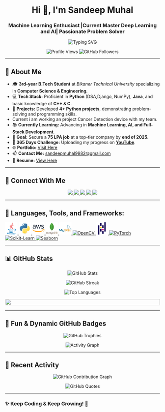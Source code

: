 <h1 align="center">Hi 👋, I'm Sandeep Muhal</h1>
<h3 align="center"> Machine Learning Enthusiast |Current Master Deep Learning and AI| Passionate Problem Solver</h3>

<p align="center">
  <img src="https://readme-typing-svg.herokuapp.com?font=Fira+Code&duration=3000&pause=1000&center=true&width=435&lines=Welcome+to+my+GitHub+Profile!+Always+learning+and+building+something+cool!;Machine+Learning+%7C+Software+Development+%7C+DSA" alt="Typing SVG" />
</p>

<p align="center"> 
  <img src="https://komarev.com/ghpvc/?username=sandeepmuhal88&label=Profile%20views&color=0e75b6&style=flat" alt="Profile Views" />
  <img src="https://img.shields.io/github/followers/sandeepmuhal88?label=Followers&style=social" alt="GitHub Followers" />
</p>

---

## 🚀 About Me
- 🎓 **3rd-year B.Tech Student** at *Bikaner Technical University* specializing in **Computer Science & Engineering**.
- 💻 **Tech Stack:** Proficient in **Python** (DSA,Django, NumPy), **Java**, and basic knowledge of **C++ & C**.
- 🔨 **Projects:** Developed **4+ Python projects**, demonstrating problem-solving and programming skills.
- Current i am working an project Cancer Detection device with my team.
- 📚 **Currently Learning:** Advancing in **Machine Learning, AI, and Full-Stack Development**.
- 🎯 **Goal:** Secure a **75 LPA job** at a top-tier company by **end of 2025**.
- 🚀 **365 Days Challenge:** Uploading my progress on **[YouTube](https://www.youtube.com/@sandeepmuhal88/)**.
- 🌐 **Portfolio:** [Visit Here](https://sandeepmuhal88.github.io/PortFolio_Website_Sandeep/)
- 📫 **Contact Me:** sandeepmuhal9982@gmail.com
- 📄 **Resume:** [View Here](https://drive.google.com/file/d/14nZAJqiTYMwNB1SeArzuHXIoUsh6Tz1Q/view?usp=sharing)

---

## 🔗 Connect With Me
<p align="center">
  <a href="https://linkedin.com/in/sandeep-muhal-5672aa285" target="blank">
    <img src="https://img.shields.io/badge/LinkedIn-0077B5?style=for-the-badge&logo=linkedin&logoColor=white" style="transform: scale(1); transition: transform 0.3s;" onmouseover="this.style.transform='scale(1.2)'" onmouseout="this.style.transform='scale(1)'" />
  </a>
  <a href="https://twitter.com/i_sandeepmuhal8" target="blank">
    <img src="https://img.shields.io/badge/Twitter-1DA1F2?style=for-the-badge&logo=twitter&logoColor=white" style="transform: scale(1); transition: transform 0.3s;" onmouseover="this.style.transform='scale(1.2)'" onmouseout="this.style.transform='scale(1)'" />
  </a>
  <a href="https://www.kaggle.com/sandeepmuhal" target="blank">
    <img src="https://img.shields.io/badge/Kaggle-20BEFF?style=for-the-badge&logo=kaggle&logoColor=white" style="transform: scale(1); transition: transform 0.3s;" onmouseover="this.style.transform='scale(1.2)'" onmouseout="this.style.transform='scale(1)'" />
  </a>
  <a href="https://leetcode.com/u/codehackesm/" target="blank">
    <img src="https://img.shields.io/badge/LeetCode-FFA116?style=for-the-badge&logo=leetcode&logoColor=white" style="transform: scale(1); transition: transform 0.3s;" onmouseover="this.style.transform='scale(1.2)'" onmouseout="this.style.transform='scale(1)'" />
  </a>
  <a href="https://www.hackerrank.com/sandeepmuhal9982" target="blank">
    <img src="https://img.shields.io/badge/HackerRank-2EC866?style=for-the-badge&logo=hackerrank&logoColor=white" style="transform: scale(1); transition: transform 0.3s;" onmouseover="this.style.transform='scale(1.2)'" onmouseout="this.style.transform='scale(1)'" />
  </a>
</p>

---
## 🚀 Languages, Tools, and Frameworks:

<p align="left">
  <a href="https://www.java.com" target="_blank" rel="noreferrer"> 
    <img src="https://raw.githubusercontent.com/devicons/devicon/master/icons/java/java-original.svg" alt="Java" width="40" height="40"/> 
  </a> 
  <a href="https://www.python.org" target="_blank" rel="noreferrer"> 
    <img src="https://raw.githubusercontent.com/devicons/devicon/master/icons/python/python-original.svg" alt="Python" width="40" height="40"/> 
  </a>
  <a href="https://aws.amazon.com" target="_blank" rel="noreferrer"> 
    <img src="https://raw.githubusercontent.com/devicons/devicon/master/icons/amazonwebservices/amazonwebservices-original-wordmark.svg" alt="AWS" width="40" height="40"/> 
  </a>
  <a href="https://www.mongodb.com/" target="_blank" rel="noreferrer"> 
    <img src="https://raw.githubusercontent.com/devicons/devicon/master/icons/mongodb/mongodb-original-wordmark.svg" alt="MongoDB" width="40" height="40"/> 
  </a> 
  <a href="https://www.mysql.com/" target="_blank" rel="noreferrer"> 
    <img src="https://raw.githubusercontent.com/devicons/devicon/master/icons/mysql/mysql-original-wordmark.svg" alt="MySQL" width="40" height="40"/> 
  </a>
  <a href="https://opencv.org/" target="_blank" rel="noreferrer"> 
    <img src="https://www.vectorlogo.zone/logos/opencv/opencv-icon.svg" alt="OpenCV" width="40" height="40"/> 
  </a>
  <a href="https://pandas.pydata.org/" target="_blank" rel="noreferrer"> 
    <img src="https://raw.githubusercontent.com/devicons/devicon/2ae2a900d2f041da66e950e4d48052658d850630/icons/pandas/pandas-original.svg" alt="Pandas" width="40" height="40"/> 
  </a> 
  <a href="https://pytorch.org/" target="_blank" rel="noreferrer"> 
    <img src="https://www.vectorlogo.zone/logos/pytorch/pytorch-icon.svg" alt="PyTorch" width="40" height="40"/> 
  </a> 
  <a href="https://scikit-learn.org/" target="_blank" rel="noreferrer"> 
    <img src="https://upload.wikimedia.org/wikipedia/commons/0/05/Scikit_learn_logo_small.svg" alt="Scikit-Learn" width="40" height="40"/> 
  </a> 
  <a href="https://seaborn.pydata.org/" target="_blank" rel="noreferrer"> 
    <img src="https://seaborn.pydata.org/_images/logo-mark-lightbg.svg" alt="Seaborn" width="40" height="40"/> 
  </a> 
</p>

---

## 📊 GitHub Stats
<p align="center">
  <img src="https://github-readme-stats.vercel.app/api?username=sandeepmuhal88&show_icons=true&theme=tokyonight" alt="GitHub Stats" />
</p>

<p align="center">
  <img src="https://github-readme-streak-stats.herokuapp.com/?user=sandeepmuhal88&theme=tokyonight" alt="GitHub Streak" />
</p>

<p align="center">
  <img src="https://github-readme-stats.vercel.app/api/top-langs/?username=sandeepmuhal88&layout=compact&theme=tokyonight" alt="Top Languages" />
</p>
<img src="https://i.imgur.com/dBaSKWF.gif" height="20" width="100%">


---

## 🎯 Fun & Dynamic GitHub Badges
<p align="center">
  <img src="https://github-profile-trophy.vercel.app/?username=sandeepmuhal88&theme=darkhub" alt="GitHub Trophies" />
</p>

<p align="center">
  <img src="https://github-readme-activity-graph.vercel.app/graph?username=sandeepmuhal88&theme=react-dark" alt="Activity Graph" />
</p>

---

## 🚀 Recent Activity
<p align="center">
  <img src="https://github-readme-activity-graph.vercel.app/graph?username=sandeepmuhal88&theme=dracula" alt="GitHub Contribution Graph" />
</p>

<p align="center">
  <img src="https://quotes-github-readme.vercel.app/api?type=horizontal&theme=tokyonight" alt="GitHub Quotes" />
</p>

---

### ✨ Keep Coding & Keep Growing! 🚀

